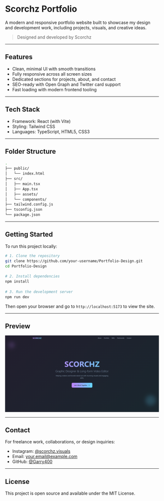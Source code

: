 
# Scorchz Portfolio

A modern and responsive portfolio website built to showcase my design and development work, including projects, visuals, and creative ideas.

> Designed and developed by Scorchz

---

## Features

- Clean, minimal UI with smooth transitions  
- Fully responsive across all screen sizes  
- Dedicated sections for projects, about, and contact  
- SEO-ready with Open Graph and Twitter card support  
- Fast loading with modern frontend tooling  

---

## Tech Stack

- Framework: React (with Vite)  
- Styling: Tailwind CSS  
- Languages: TypeScript, HTML5, CSS3  

---

## Folder Structure

```bash
.
├── public/
│   └── index.html
├── src/
│   ├── main.tsx
│   ├── App.tsx
│   ├── assets/
│   └── components/
├── tailwind.config.js
├── tsconfig.json
└── package.json
```

---

## Getting Started

To run this project locally:

```bash
# 1. Clone the repository
git clone https://github.com/your-username/Portfolio-Design.git
cd Portfolio-Design

# 2. Install dependencies
npm install

# 3. Run the development server
npm run dev
```

Then open your browser and go to `http://localhost:5173` to view the site.

---

## Preview

![Portfolio Screenshot](./assets/screencapture.png)


---

## Contact

For freelance work, collaborations, or design inquiries:

- Instagram: [@scorchz.visuals](https://instagram.com/)
- Email: your.email@example.com  
- GitHub: [@Garry400](https://github.com/Garry400)

---

## License

This project is open source and available under the MIT License.
